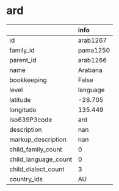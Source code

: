 # ard
|                      | info     |
|:---------------------|:---------|
| id                   | arab1267 |
| family_id            | pama1250 |
| parent_id            | arab1266 |
| name                 | Arabana  |
| bookkeeping          | False    |
| level                | language |
| latitude             | -28.705  |
| longitude            | 135.449  |
| iso639P3code         | ard      |
| description          | nan      |
| markup_description   | nan      |
| child_family_count   | 0        |
| child_language_count | 0        |
| child_dialect_count  | 3        |
| country_ids          | AU       |